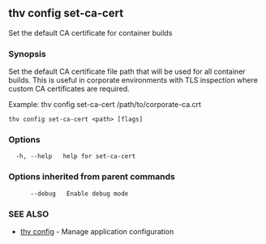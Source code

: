 ## thv config set-ca-cert

Set the default CA certificate for container builds

### Synopsis

Set the default CA certificate file path that will be used for all container builds.
This is useful in corporate environments with TLS inspection where custom CA certificates are required.

Example:
  thv config set-ca-cert /path/to/corporate-ca.crt

```
thv config set-ca-cert <path> [flags]
```

### Options

```
  -h, --help   help for set-ca-cert
```

### Options inherited from parent commands

```
      --debug   Enable debug mode
```

### SEE ALSO

* [thv config](thv_config.md)	 - Manage application configuration

